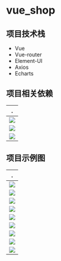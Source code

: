 # vue_shop

## 项目技术栈

- Vue
- Vue-router
- Element-UI
- Axios
- Echarts

## 项目相关依赖

| . | 
|------|
| ![](https://github.com/liuzhongning/vue_shop/blob/master/demo_pictures/dependencies01.jpg) |
|  ![](https://github.com/liuzhongning/vue_shop/blob/master/demo_pictures/dependencies02.jpg)|
| ![](https://github.com/liuzhongning/vue_shop/blob/master/demo_pictures/dependencies03.jpg)|

## 项目示例图

| . | 
|------|
| ![](https://github.com/liuzhongning/vue_shop/blob/master/demo_pictures/vue_shop01.jpg) |
| ![](https://github.com/liuzhongning/vue_shop/blob/master/demo_pictures/vue_shop02.jpg) |
| ![](https://github.com/liuzhongning/vue_shop/blob/master/demo_pictures/vue_shop03.jpg) |
| ![](https://github.com/liuzhongning/vue_shop/blob/master/demo_pictures/vue_shop04.jpg) |
| ![](https://github.com/liuzhongning/vue_shop/blob/master/demo_pictures/vue_shop05.jpg) |
| ![](https://github.com/liuzhongning/vue_shop/blob/master/demo_pictures/vue_shop06.jpg) |
| ![](https://github.com/liuzhongning/vue_shop/blob/master/demo_pictures/vue_shop07.jpg) |
| ![](https://github.com/liuzhongning/vue_shop/blob/master/demo_pictures/vue_shop08.jpg) |
| ![](https://github.com/liuzhongning/vue_shop/blob/master/demo_pictures/vue_shop09.jpg) |
